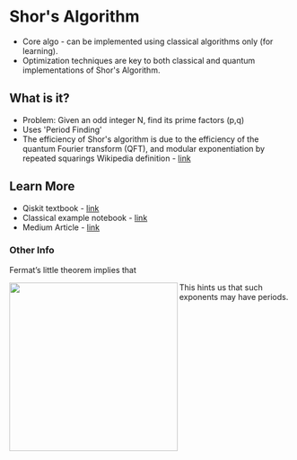 # Shor's Algorithm

- Core algo - can be implemented using classical algorithms only (for learning).  
- Optimization techniques are key to both classical and quantum implementations of Shor's Algorithm.

## What is it?

- Problem: Given an odd integer N, find its prime factors (p,q)
- Uses 'Period Finding' 
- The efficiency of Shor's algorithm is due to the efficiency of the quantum Fourier transform (QFT), and modular exponentiation by repeated squarings
Wikipedia definition - [link](https://en.wikipedia.org/wiki/Shor%27s_algorithm)

## Learn More

- Qiskit textbook - [link](https://qiskit.org/textbook/ch-algorithms/shor.html#1.-The-Problem:-Period-Finding)
- Classical example notebook - [link](https://github.com/PotatoDrug/Quantum-Cryptography/blob/master/Shor/Shor's%20Algorithm.ipynb)
- Medium Article - [link](https://towardsdatascience.com/quantum-factorization-b3f44be9d738)

### Other Info

Fermat’s little theorem implies that

<img src="https://github.com/lynnlangit/learning-quantum/blob/main/images/fermat.png" width=300 align=left>

This hints us that such exponents may have periods.